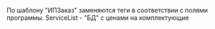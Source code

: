 По шаблону "ИПЗаказ" заменяются теги в соответствии с полями программы. ServiceList - "БД" с ценами на комплектующие
